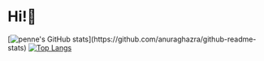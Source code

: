 # Hi!👋

[![penne's GitHub stats](https://github-readme-stats.vercel.app/api?username=penne-0505&show_icons=true&count_private=true&title_color=F2BF5E&bg_color=272727&icon_color=5E9FF2&text_color=FDFDFD&border_color=F2BF5E&include_all_commits=true&hide=contribs,issues,)](https://github.com/anuraghazra/github-readme-stats)
[![Top Langs](https://github-readme-stats.vercel.app/api/top-langs/?username=penne-0505&hide=Dockerfile,&layout=compact&title_color=F2BF5E&bg_color=272727&icon_color=5E9FF2&text_color=FDFDFD&border_color=F2BF5E)](https://github.com/anuraghazra/github-readme-stats)
